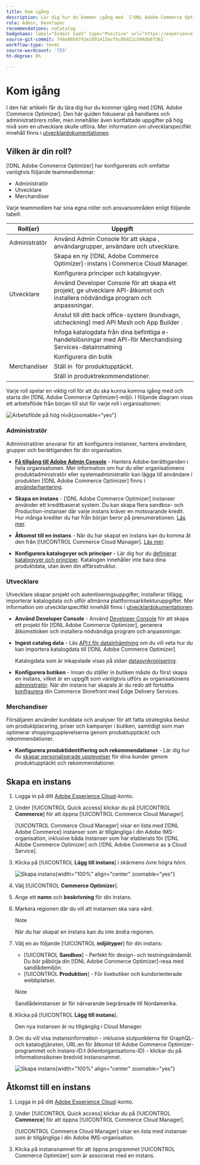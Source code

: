```yaml
---
title: Kom igång
description: Lär dig hur du kommer igång med  [!DNL Adobe Commerce Optimizer].
role: Admin, Developer
recommendations: noCatalog
badgeSaas: label="Endast SaaS" type="Positive" url="https://experienceleague.adobe.com/en/docs/commerce/user-guides/product-solutions" tooltip="Gäller endast Adobe Commerce as a Cloud Service- och Adobe Commerce Optimizer-projekt (SaaS-infrastruktur som hanteras av Adobe)."
source-git-commit: f49a86b8793e2d91413acfbc0b922cb94db67362
workflow-type: tm+mt
source-wordcount: '753'
ht-degree: 0%

---
```


# Kom igång

I den här artikeln får du lära dig hur du kommer igång med [!DNL Adobe Commerce Optimizer]. Den här guiden fokuserar på handlares och administratörers roller, men innehåller även kortfattade uppgifter på hög nivå som en utvecklare skulle utföra. Mer information om utvecklarspecifikt innehåll finns i [utvecklardokumentationen](https://developer-stage.adobe.com/commerce/services/composable-catalog/).

## Vilken är din roll?

[!DNL Adobe Commerce Optimizer] har konfigurerats och omfattar vanligtvis följande teammedlemmar:

- Administratör
- Utvecklare
- Merchandiser

Varje teammedlem har sina egna roller och ansvarsområden enligt följande tabell:

| Roll(er) | Uppgift |
|---|---|
| Administratör | Använd Admin Console för att skapa &#x200B;, användargrupper, användare och utvecklare. |
|  | Skapa en ny [!DNL Adobe Commerce Optimizer]-instans i Commerce Cloud Manager. &#x200B; |
|  | Konfigurera principer och katalogvyer. |
| Utvecklare | Använd Developer Console för att skapa ett projekt, ge utvecklare API-åtkomst och installera nödvändiga program och anpassningar. |
|  | Anslut till ditt back office-system (kundvagn, utcheckning) med API Mesh och App Builder &#x200B;. |
|  | Infoga katalogdata från dina befintliga e-handelslösningar med API-&#x200B; för Merchandising Services-datainmatning |
|  | Konfigurera din butik |
| Merchandiser | Ställ in &#x200B; för produktupptäckt. |
|  | Ställ in produktrekommendationer. |

Varje roll spelar en viktig roll för att du ska kunna komma igång med och starta din [!DNL Adobe Commerce Optimizer]-miljö. I följande diagram visas ett arbetsflöde från början till slut för varje roll i organisationen:

![Arbetsflöde på hög nivå](./assets/high-level-workflow.png){zoomable="yes"}

### Administratör

Administratörer ansvarar för att konfigurera instanser, hantera användare, grupper och berättiganden för din organisation.

- **[Få tillgång till Adobe Admin Console](https://helpx.adobe.com/enterprise/admin-guide.html)** - Hantera Adobe-berättiganden i hela organisationen. Mer information om hur du eller organisationens produktadministratör eller systemadministratör kan lägga till användare i produkten [!DNL Adobe Commerce Optimizer] finns i [användarhantering](./user-management.md).

- **Skapa en instans** - [!DNL Adobe Commerce Optimizer] instanser använder ett kreditbaserat system. Du kan skapa flera sandbox- och Production-instanser där varje instans kräver en motsvarande kredit. Hur många krediter du har från början beror på prenumerationen. [Läs mer](#create-an-instance).

- **Åtkomst till en instans** - När du har skapat en instans kan du komma åt den från [!UICONTROL Commerce Cloud Manager]. [Läs mer](#access-an-instance).

- **Konfigurera katalogvyer och principer** - Lär dig hur du [definierar katalogvyer och principer](./setup/catalog-view.md). Katalogen innehåller inte bara dina produktdata, utan även din affärsstruktur.

### Utvecklare

Utvecklare skapar projekt och autentiseringsuppgifter, installerar tillägg, importerar katalogdata och utför allmänna plattformsarkitekturuppgifter. Mer information om utvecklarspecifikt innehåll finns i [utvecklardokumentationen](https://developer-stage.adobe.com/commerce/services/composable-catalog/).

- **Använd Developer Console** - Använd [Developer Console](https://developer.adobe.com/developer-console/docs/guides/getting-started) för att skapa ett projekt för [!DNL Adobe Commerce Optimizer], generera åtkomsttoken och installera nödvändiga program och anpassningar.

- **Ingest catalog data** - Läs [API:t för datainhämtning](https://developer-stage.adobe.com/commerce/services/composable-catalog/data-ingestion/using-the-api/) om du vill veta hur du kan importera katalogdata till [!DNL Adobe Commerce Optimizer].

  Katalogdata som är inkapslade visas på sidan [datasynkronisering](./setup/data-sync.md).

- **Konfigurera butiken** - Innan du ställer in butiken måste du först skapa en instans, vilket är en uppgift som vanligtvis utförs av organisationens [administratör](#administrator). När din instans har skapats är du redo att fortsätta [konfigurera](./storefront.md) din Commerce Storefront med Edge Delivery Services.

### Merchandiser

Försäljaren använder kunddata och analyser för att fatta strategiska beslut om produktplacering, priser och kampanjer i butiken, samtidigt som man optimerar shoppingupplevelserna genom produktupptäckt och rekommendationer.

- **Konfigurera produktidentifiering och rekommendationer** - Lär dig hur du [skapar personaliserade upplevelser](./merchandising/overview.md) för dina kunder genom produktupptäckt och rekommendationer.

## Skapa en instans

1. Logga in på ditt [Adobe Experience Cloud](https://experience.adobe.com/)-konto.

1. Under [!UICONTROL Quick access] klickar du på [!UICONTROL **Commerce**] för att öppna [!UICONTROL Commerce Cloud Manager].

   [!UICONTROL Commerce Cloud Manager] visar en lista med [!DNL Adobe Commerce] instanser som är tillgängliga i din Adobe IMS-organisation, inklusive båda instanser som har etablerats för [!DNL Adobe Commerce Optimizer] och [!DNL Adobe Commerce as a Cloud Service].

1. Klicka på [!UICONTROL **Lägg till instans**] i skärmens övre högra hörn.

   ![Skapa instans](./assets/create-aco-instance.png){width="100%" align="center" zoomable="yes"}

1. Välj [!UICONTROL **Commerce Optimizer**].

1. Ange ett **namn** och **beskrivning** för din instans.

1. Markera regionen där du vill att instansen ska vara värd.

   >[!NOTE]
   >
   >När du har skapat en instans kan du inte ändra regionen.

1. Välj en av följande [!UICONTROL **miljötyper**] för din instans:

   - [!UICONTROL **Sandbox**] - Perfekt för design- och testningsändamål. Du bör påbörja din [!DNL Adobe Commerce Optimizer]-resa med sandlådemiljön.
   - [!UICONTROL **Produktion**] - För livebutiker och kundorienterade webbplatser.

   >[!NOTE]
   >
   >Sandlådeinstanser är för närvarande begränsade till Nordamerika.

1. Klicka på [!UICONTROL **Lägg till instans**].

   Den nya instansen är nu tillgänglig i Cloud Manager.

1. Om du vill visa instansinformation - inklusive slutpunkterna för GraphQL- och katalogtjänsten, URL:en för åtkomst till Adobe Commerce Optimizer-programmet och instans-ID:t (klientorganisations-ID) - klickar du på informationsikonen bredvid instansnamnet.

   ![Skapa instans](./assets/aco-instance-details.png){width="100%" align="center" zoomable="yes"}

## Åtkomst till en instans

1. Logga in på ditt [Adobe Experience Cloud](https://experience.adobe.com/)-konto.

1. Under [!UICONTROL Quick access] klickar du på [!UICONTROL **Commerce**] för att öppna [!UICONTROL Commerce Cloud Manager].

   [!UICONTROL Commerce Cloud Manager] visar en lista med instanser som är tillgängliga i din Adobe IMS-organisation.

1. Klicka på instansnamnet för att öppna programmet [!UICONTROL Commerce Optimizer] som är associerat med en instans.


